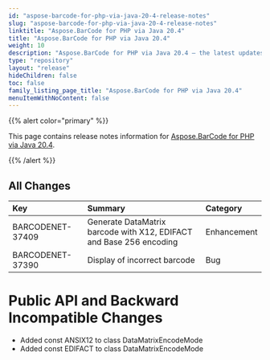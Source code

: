 ```yaml
---
id: "aspose-barcode-for-php-via-java-20-4-release-notes"
slug: "aspose-barcode-for-php-via-java-20-4-release-notes"
linktitle: "Aspose.BarCode for PHP via Java 20.4"
title: "Aspose.BarCode for PHP via Java 20.4"
weight: 10
description: "Aspose.BarCode for PHP via Java 20.4 – the latest updates and fixes."
type: "repository"
layout: "release"
hideChildren: false
toc: false
family_listing_page_title: "Aspose.BarCode for PHP via Java 20.4"
menuItemWithNoContent: false
---
```


{{% alert color="primary" %}}

This page contains release notes information for [Aspose.BarCode for PHP via Java 20.4](https://releases.aspose.com/barcode/php/new-releases/aspose.barcode-for-php-via-java-20.4/).

{{% /alert %}}
## **All Changes**

|**Key**|**Summary**|**Category**|
| :- | :- | :- |
|BARCODENET-37409|Generate DataMatrix barcode with X12, EDIFACT and Base 256 encoding|Enhancement|
|BARCODENET-37390|Display of incorrect barcode|Bug|
# **Public API and Backward Incompatible Changes**
- Added const ANSIX12 to class DataMatrixEncodeMode
- Added const EDIFACT to class DataMatrixEncodeMode
